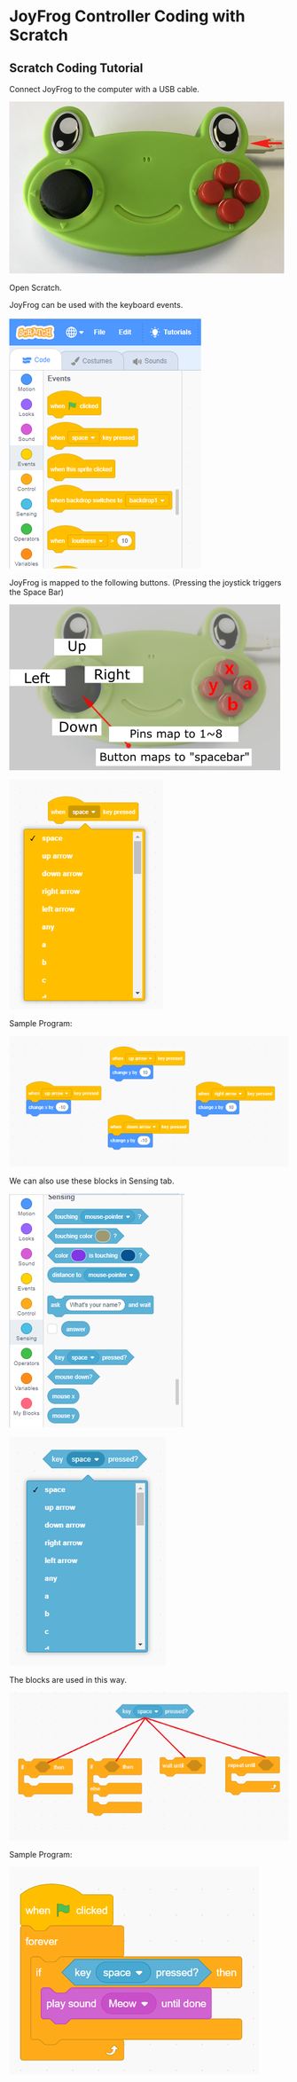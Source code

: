 # JoyFrog Controller Coding with Scratch

## Scratch Coding Tutorial

Connect JoyFrog to the computer with a USB cable.

![](../images/joyfrogcon.png)

Open Scratch.

JoyFrog can be used with the keyboard events.

![](../images/jf19.png)

JoyFrog is mapped to the following buttons. (Pressing the joystick triggers the Space Bar)

![](../images/jf_2p3.png)

![](../images/jf20.png)

Sample Program:

![](../images/jf25.png)

We can also use these blocks in Sensing tab.

![](../images/jf21.png)

![](../images/jf22.png)

The blocks are used in this way.

![](../images/jf23.png)

Sample Program:

![](../images/jf24.png)